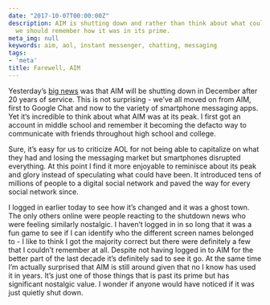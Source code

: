 ```yaml
---
date: "2017-10-07T00:00:00Z"
description: AIM is shutting down and rather than think about what could have been
  we should remember how it was in its prime.
meta_img: null
keywords: aim, aol, instant messenger, chatting, messaging
tags:
- 'meta'
title: Farewell, AIM
---
```


Yesterday’s [big news](https://www.theverge.com/2017/10/6/16435690/aim-shutting-down-after-20-years-aol-instant-messenger) was that AIM will be shutting down in December after 20 years of service. This is not surprising - we’ve all moved on from AIM, first to Google Chat and now to the variety of smartphone messaging apps. Yet it’s incredible to think about what AIM was at its peak. I first got an account in middle school and remember it becoming the defacto way to communicate with friends throughout high school and college.

Sure, it’s easy for us to criticize AOL for not being able to capitalize on what they had and losing the messaging market but smartphones disrupted everything. At this point I find it more enjoyable to reminisce about its peak and glory instead of speculating what could have been. It  introduced tens of millions of people to a digital social network and paved the way for every social network since.

I logged in earlier today to see how it’s changed and it was a ghost town. The only others online were people reacting to the shutdown news who were feeling similarly nostalgic. I haven’t logged in in so long that it was a fun game to see if I can identify who the different screen names belonged to - I like to think I got the majority correct but there were definitely a few that I couldn’t remember at all. Despite not having logged in to AIM for the better part of the last decade it’s definitely sad to see it go. At the same time I’m actually surprised that AIM is still around given that no I know has used it in years. It’s just one of those things that is past its prime but has significant nostalgic value. I wonder if anyone would have noticed if it was just quietly shut down.
